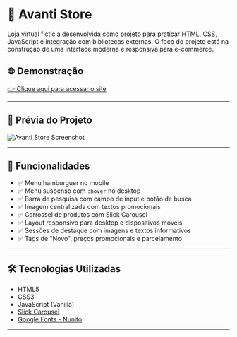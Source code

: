 # 🛒 Avanti Store

Loja virtual fictícia desenvolvida como projeto para praticar HTML, CSS, JavaScript e integração com bibliotecas externas. O foco do projeto está na construção de uma interface moderna e responsiva para e-commerce.

## 🌐 Demonstração

[👉 Clique aqui para acessar o site](https://avanti-ecommerce-pied.vercel.app/)  

---

## 📸 Prévia do Projeto

![Avanti Store Screenshot](./assets/preview.jpg)  

---

## 🚀 Funcionalidades

- ✅ Menu hamburguer no mobile
- ✅ Menu suspenso com `:hover` no desktop
- ✅ Barra de pesquisa com campo de input e botão de busca
- ✅ Imagem centralizada com textos promocionais
- ✅ Carrossel de produtos com Slick Carousel
- ✅ Layout responsivo para desktop e dispositivos móveis
- ✅ Sessões de destaque com imagens e textos informativos
- ✅ Tags de "Novo", preços promocionais e parcelamento

---

## 🛠️ Tecnologias Utilizadas

- HTML5
- CSS3
- JavaScript (Vanilla)
- [Slick Carousel](https://kenwheeler.github.io/slick/)
- [Google Fonts - Nunito](https://fonts.google.com/specimen/Nunito)

---
